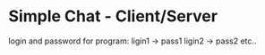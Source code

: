 # Simple Chat - Client/Server

login and password for program:
ligin1 -> pass1
ligin2 -> pass2
etc..